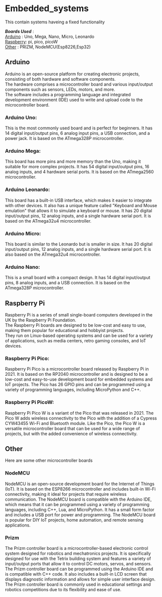 # Embedded_systems
This contain systems haveing a fixed functionality</br>

***Boards Used*** :                       
[Arduino](https://github.com/The-Kriz/Embedded_systems/tree/main#Arduino)       : Uno, Mega, Nano, Micro, Leonardo</br>
[Raspberry](https://github.com/The-Kriz/Embedded_systems/tree/main#raspberry-pi): pi, pico, picoW </br>
[Other](https://github.com/The-Kriz/Embedded_systems/tree/main#other)           : PRIZM, NodeMCU(Esp8226,Esp32)</br>

## Arduino
Arduino is an open-source platform for creating electronic projects,
consisting of both hardware and software components.</br>
The hardware comprises a microcontroller board and various input/output components such as sensors, LEDs, motors, and more.</br>
The software includes a programming language and integrated development environment (IDE) used to write and upload code to the microcontroller board.</br>


### Arduino Uno:
This is the most commonly used board and is perfect for beginners. It has 14 digital input/output pins, 6 analog input pins, a USB connection, and a power jack. It is based on the ATmega328P microcontroller.

### Arduino Mega: 
This board has more pins and more memory than the Uno, making it suitable for more complex projects. It has 54 digital input/output pins, 16 analog inputs, and 4 hardware serial ports. It is based on the ATmega2560 microcontroller.

### Arduino Leonardo: 
This board has a built-in USB interface, which makes it easier to integrate with other devices. It also has a unique feature called "Keyboard and Mouse emulation" that allows it to simulate a keyboard or mouse. It has 20 digital input/output pins, 12 analog inputs, and a single hardware serial port. It is based on the ATmega32u4 microcontroller.

### Arduino Micro: 
This board is similar to the Leonardo but is smaller in size. It has 20 digital input/output pins, 12 analog inputs, and a single hardware serial port. It is also based on the ATmega32u4 microcontroller.

### Arduino Nano: 
This is a small board with a compact design. It has 14 digital input/output pins, 8 analog inputs, and a USB connection. It is based on the ATmega328P microcontroller.

## Raspberry Pi
Raspberry Pi is a series of small single-board computers developed in the UK by the Raspberry Pi Foundation. </br>
The Raspberry Pi boards are designed to be low-cost and easy to use, making them popular for educational and hobbyist projects. </br> 
They run on Linux-based operating systems and can be used for a variety of applications, such as media centers, retro gaming consoles, and IoT devices.

### Raspberry Pi Pico:
Raspberry Pi Pico is a microcontroller board released by Raspberry Pi in 2021. It is based on the RP2040 microcontroller and is designed to be a low-cost and easy-to-use development board for embedded systems and IoT projects. The Pico has 26 GPIO pins and can be programmed using a variety of programming languages, including MicroPython and C++.
### Raspberry Pi PicoW:
Raspberry Pi Pico W is a variant of the Pico that was released in 2021. The Pico W adds wireless connectivity to the Pico with the addition of a Cypress CYW43455 Wi-Fi and Bluetooth module. Like the Pico, the Pico W is a versatile microcontroller board that can be used for a wide range of projects, but with the added convenience of wireless connectivity.

## Other
Here are some other microcontroller boards 

### NodeMCU
NodeMCU is an open-source development board for the Internet of Things (IoT). It is based on the ESP8266 microcontroller and includes built-in Wi-Fi connectivity, making it ideal for projects that require wireless communication. The NodeMCU board is compatible with the Arduino IDE, which means that it can be programmed using a variety of programming languages, including C++, Lua, and MicroPython. It has a small form factor and includes a USB port for power and programming. The NodeMCU board is popular for DIY IoT projects, home automation, and remote sensing applications.

### Prizm
The Prizm controller board is a microcontroller-based electronic control system designed for robotics and mechatronics projects. It is specifically designed for use with the Tetrix building system and features a variety of input/output ports that allow it to control DC motors, servos, and sensors. The Prizm controller board can be programmed using the Arduino IDE and is compatible with C++ code. It also includes a built-in LCD screen that displays diagnostic information and allows for simple user interface design. The Prizm controller board is commonly used in educational settings and robotics competitions due to its flexibility and ease of use.
